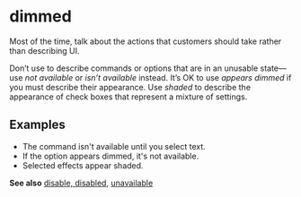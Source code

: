 # dimmed

Most of the time, talk about the actions that customers should take rather than describing UI.

Don’t use to describe commands or options that are in an unusable state—use *not available* or *isn’t available* instead. It’s OK to use *appears dimmed* if you must describe their appearance. Use *shaded* to describe the appearance of check boxes that represent a mixture of settings.

## Examples

- The command isn't available until you select text.  
- If the option appears dimmed, it's not available.  
- Selected effects appear shaded.  

**See also** [disable, disabled](../d/disable-disabled.md), [unavailable](../u/unavailable.md)
